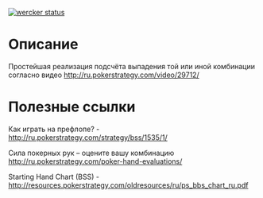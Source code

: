 [![wercker status](https://app.wercker.com/status/91e9105120bfb3b794a399d154edae86/m "wercker status")](https://app.wercker.com/project/bykey/91e9105120bfb3b794a399d154edae86)

# Описание #
Простейшая реализация подсчёта выпадения той или иной комбинации согласно видео http://ru.pokerstrategy.com/video/29712/

# Полезные ссылки #
Как играть на префлопе? - http://ru.pokerstrategy.com/strategy/bss/1535/1/

Сила покерных рук – оцените вашу комбинацию http://ru.pokerstrategy.com/poker-hand-evaluations/

Starting Hand Chart (BSS) - http://resources.pokerstrategy.com/oldresources/ru/ps_bbs_chart_ru.pdf